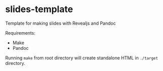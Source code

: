 # slides-template
Template for making slides with Revealjs and Pandoc

Requirements:
- Make
- Pandoc

Running `make` from root directory will create standalone HTML in `./target` directory.
